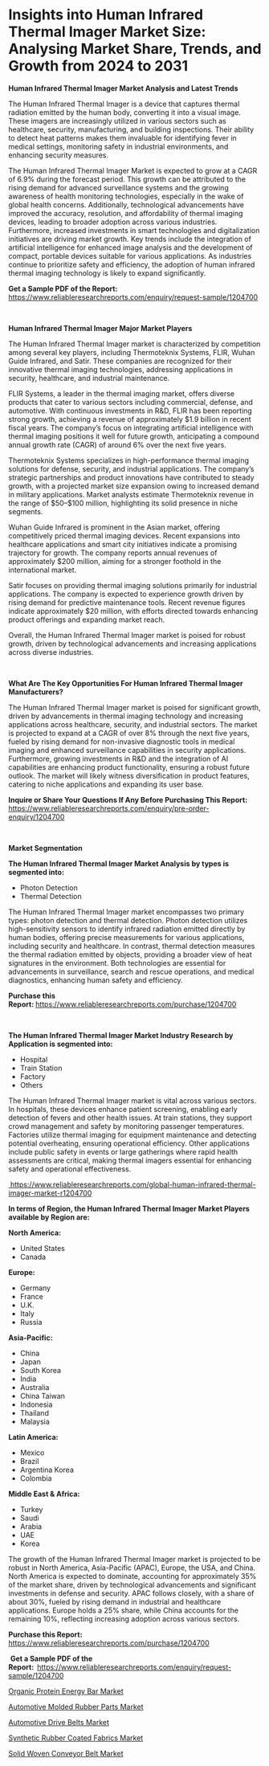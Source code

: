<p><h1>Insights into Human Infrared Thermal Imager Market Size: Analysing Market Share, Trends, and Growth from 2024 to 2031</h1></p><p><strong>Human Infrared Thermal Imager Market Analysis and Latest Trends</strong></p>
<p><p>The Human Infrared Thermal Imager is a device that captures thermal radiation emitted by the human body, converting it into a visual image. These imagers are increasingly utilized in various sectors such as healthcare, security, manufacturing, and building inspections. Their ability to detect heat patterns makes them invaluable for identifying fever in medical settings, monitoring safety in industrial environments, and enhancing security measures.</p><p>The Human Infrared Thermal Imager Market is expected to grow at a CAGR of 6.9% during the forecast period. This growth can be attributed to the rising demand for advanced surveillance systems and the growing awareness of health monitoring technologies, especially in the wake of global health concerns. Additionally, technological advancements have improved the accuracy, resolution, and affordability of thermal imaging devices, leading to broader adoption across various industries. Furthermore, increased investments in smart technologies and digitalization initiatives are driving market growth. Key trends include the integration of artificial intelligence for enhanced image analysis and the development of compact, portable devices suitable for various applications. As industries continue to prioritize safety and efficiency, the adoption of human infrared thermal imaging technology is likely to expand significantly.</p></p>
<p><strong>Get a Sample PDF of the Report:&nbsp;</strong> <a href="https://www.reliableresearchreports.com/enquiry/request-sample/1204700?utm_campaign=1453&utm_medium=2&utm_source=Github&utm_content=ia&utm_term=16102024&utm_id=human-infrared-thermal-imager">https://www.reliableresearchreports.com/enquiry/request-sample/1204700</a></p>
<p>&nbsp;</p>
<p><strong>Human Infrared Thermal Imager Major Market Players</strong></p>
<p><p>The Human Infrared Thermal Imager market is characterized by competition among several key players, including Thermoteknix Systems, FLIR, Wuhan Guide Infrared, and Satir. These companies are recognized for their innovative thermal imaging technologies, addressing applications in security, healthcare, and industrial maintenance.</p><p>FLIR Systems, a leader in the thermal imaging market, offers diverse products that cater to various sectors including commercial, defense, and automotive. With continuous investments in R&D, FLIR has been reporting strong growth, achieving a revenue of approximately $1.9 billion in recent fiscal years. The company’s focus on integrating artificial intelligence with thermal imaging positions it well for future growth, anticipating a compound annual growth rate (CAGR) of around 6% over the next five years.</p><p>Thermoteknix Systems specializes in high-performance thermal imaging solutions for defense, security, and industrial applications. The company’s strategic partnerships and product innovations have contributed to steady growth, with a projected market size expansion owing to increased demand in military applications. Market analysts estimate Thermoteknix revenue in the range of $50–$100 million, highlighting its solid presence in niche segments.</p><p>Wuhan Guide Infrared is prominent in the Asian market, offering competitively priced thermal imaging devices. Recent expansions into healthcare applications and smart city initiatives indicate a promising trajectory for growth. The company reports annual revenues of approximately $200 million, aiming for a stronger foothold in the international market.</p><p>Satir focuses on providing thermal imaging solutions primarily for industrial applications. The company is expected to experience growth driven by rising demand for predictive maintenance tools. Recent revenue figures indicate approximately $20 million, with efforts directed towards enhancing product offerings and expanding market reach. </p><p>Overall, the Human Infrared Thermal Imager market is poised for robust growth, driven by technological advancements and increasing applications across diverse industries.</p></p>
<p>&nbsp;</p>
<p><strong>What Are The Key Opportunities For Human Infrared Thermal Imager Manufacturers?</strong></p>
<p><p>The Human Infrared Thermal Imager market is poised for significant growth, driven by advancements in thermal imaging technology and increasing applications across healthcare, security, and industrial sectors. The market is projected to expand at a CAGR of over 8% through the next five years, fueled by rising demand for non-invasive diagnostic tools in medical imaging and enhanced surveillance capabilities in security applications. Furthermore, growing investments in R&D and the integration of AI capabilities are enhancing product functionality, ensuring a robust future outlook. The market will likely witness diversification in product features, catering to niche applications and expanding its user base.</p></p>
<p><strong>Inquire or Share Your Questions If Any Before Purchasing This Report:</strong> <a href="https://www.reliableresearchreports.com/enquiry/pre-order-enquiry/1204700?utm_campaign=1453&utm_medium=2&utm_source=Github&utm_content=ia&utm_term=16102024&utm_id=human-infrared-thermal-imager">https://www.reliableresearchreports.com/enquiry/pre-order-enquiry/1204700</a></p>
<p>&nbsp;</p>
<p><strong>Market Segmentation</strong></p>
<p><strong>The Human Infrared Thermal Imager Market Analysis by types is segmented into:</strong></p>
<p><ul><li>Photon Detection</li><li>Thermal Detection</li></ul></p>
<p><p>The Human Infrared Thermal Imager market encompasses two primary types: photon detection and thermal detection. Photon detection utilizes high-sensitivity sensors to identify infrared radiation emitted directly by human bodies, offering precise measurements for various applications, including security and healthcare. In contrast, thermal detection measures the thermal radiation emitted by objects, providing a broader view of heat signatures in the environment. Both technologies are essential for advancements in surveillance, search and rescue operations, and medical diagnostics, enhancing human safety and efficiency.</p></p>
<p><strong>Purchase this Report:&nbsp;</strong><a href="https://www.reliableresearchreports.com/purchase/1204700?utm_campaign=1453&utm_medium=2&utm_source=Github&utm_content=ia&utm_term=16102024&utm_id=human-infrared-thermal-imager">https://www.reliableresearchreports.com/purchase/1204700</a></p>
<p>&nbsp;</p>
<p><strong>The Human Infrared Thermal Imager Market Industry Research by Application is segmented into:</strong></p>
<p><ul><li>Hospital</li><li>Train Station</li><li>Factory</li><li>Others</li></ul></p>
<p><p>The Human Infrared Thermal Imager market is vital across various sectors. In hospitals, these devices enhance patient screening, enabling early detection of fevers and other health issues. At train stations, they support crowd management and safety by monitoring passenger temperatures. Factories utilize thermal imaging for equipment maintenance and detecting potential overheating, ensuring operational efficiency. Other applications include public safety in events or large gatherings where rapid health assessments are critical, making thermal imagers essential for enhancing safety and operational effectiveness.</p></p>
<p><a href="https://www.reliableresearchreports.com/global-human-infrared-thermal-imager-market-r1204700?utm_campaign=1453&utm_medium=2&utm_source=Github&utm_content=ia&utm_term=16102024&utm_id=human-infrared-thermal-imager">&nbsp;https://www.reliableresearchreports.com/global-human-infrared-thermal-imager-market-r1204700</a></p>
<p><strong>In terms of Region, the Human Infrared Thermal Imager Market Players available by Region are:</strong></p>
<p>
    <p> <strong> North America: </strong>
        <ul>
            <li>United States</li>
            <li>Canada</li>
        </ul>
        </p> 
    <p> <strong> Europe: </strong>
        <ul>
            <li>Germany</li>
            <li>France</li>
            <li>U.K.</li>
            <li>Italy</li>
            <li>Russia</li>
        </ul>
        </p> 
    <p> <strong> Asia-Pacific: </strong>
        <ul>
            <li>China</li>
            <li>Japan</li>
            <li>South Korea</li>
            <li>India</li>
            <li>Australia</li>
            <li>China Taiwan</li>
            <li>Indonesia</li>
            <li>Thailand</li>
            <li>Malaysia</li>
        </ul>
        </p> 
    <p> <strong> Latin America: </strong>
        <ul>
            <li>Mexico</li>
            <li>Brazil</li>
            <li>Argentina Korea</li>
            <li>Colombia</li>
        </ul>
        </p> 
    <p> <strong> Middle East & Africa: </strong>
        <ul>
            <li>Turkey</li>
            <li>Saudi</li>
            <li>Arabia</li>
            <li>UAE</li>
            <li>Korea</li>
        </ul>
    </p>
    </p>
<p><p>The growth of the Human Infrared Thermal Imager market is projected to be robust in North America, Asia-Pacific (APAC), Europe, the USA, and China. North America is expected to dominate, accounting for approximately 35% of the market share, driven by technological advancements and significant investments in defense and security. APAC follows closely, with a share of about 30%, fueled by rising demand in industrial and healthcare applications. Europe holds a 25% share, while China accounts for the remaining 10%, reflecting increasing adoption across various sectors.</p></p>
<p><strong>Purchase this Report: </strong><a href="https://www.reliableresearchreports.com/purchase/1204700?utm_campaign=1453&utm_medium=2&utm_source=Github&utm_content=ia&utm_term=16102024&utm_id=human-infrared-thermal-imager">https://www.reliableresearchreports.com/purchase/1204700</a></p>
<p>&nbsp;<strong>Get a Sample PDF of the Report:&nbsp;&nbsp;</strong><a href="https://www.reliableresearchreports.com/enquiry/request-sample/1204700?utm_campaign=1453&utm_medium=2&utm_source=Github&utm_content=ia&utm_term=16102024&utm_id=human-infrared-thermal-imager">https://www.reliableresearchreports.com/enquiry/request-sample/1204700</a></p>
<p><strong></strong></p>
<p><p><a href="https://github.com/Krish2023na/Market-Research-Report-List-6/blob/main/organic-protein-energy-bar-market.md?utm_campaign=1453&utm_medium=2&utm_source=Github&utm_content=ia&utm_term=16102024&utm_id=human-infrared-thermal-imager">Organic Protein Energy Bar Market</a></p><p><a href="https://www.linkedin.com/pulse/automotive-molded-rubber-parts-mosaic-piecing-together-global-c3dbc?trk=public_post_embed_feed-article-content&utm_campaign=1453&utm_medium=2&utm_source=Github&utm_content=ia&utm_term=16102024&utm_id=human-infrared-thermal-imager">Automotive Molded Rubber Parts Market</a></p><p><a href="https://www.linkedin.com/pulse/global-automotive-drive-belts-market-opportunities-challenges2024-xln9c?trk=public_post_embed_feed-article-content&utm_campaign=1453&utm_medium=2&utm_source=Github&utm_content=ia&utm_term=16102024&utm_id=human-infrared-thermal-imager">Automotive Drive Belts Market</a></p><p><a href="https://www.linkedin.com/pulse/synthetic-rubber-coated-fabrics-market-size-share-analysis--q2zdf?trk=public_post_embed_feed-article-content&utm_campaign=1453&utm_medium=2&utm_source=Github&utm_content=ia&utm_term=16102024&utm_id=human-infrared-thermal-imager">Synthetic Rubber Coated Fabrics Market</a></p><p><a href="https://www.linkedin.com/pulse/mapping-solid-woven-conveyor-belt-market-trends-challenges-meiuc?trk=public_post_embed_feed-article-content&utm_campaign=1453&utm_medium=2&utm_source=Github&utm_content=ia&utm_term=16102024&utm_id=human-infrared-thermal-imager">Solid Woven Conveyor Belt Market</a></p></p>